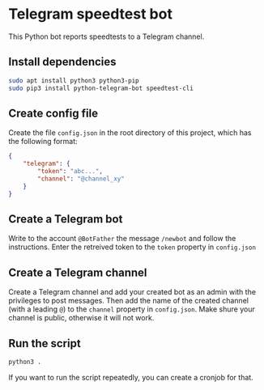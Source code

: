 # Telegram speedtest bot

This Python bot reports speedtests to a Telegram channel.


## Install dependencies

```bash
sudo apt install python3 python3-pip
sudo pip3 install python-telegram-bot speedtest-cli
```

## Create config file

Create the file `config.json` in the root directory of this project,
which has the following format:

```json
{
    "telegram": {
        "token": "abc...",
        "channel": "@channel_xy"
    }
}

``` 

## Create a Telegram bot

Write to the account `@BotFather` the message `/newbot` and follow the
instructions. Enter the retreived token to the `token` property in
`config.json`

## Create a Telegram channel

Create a Telegram channel and add your created bot as an admin with the
privileges to post messages. Then add the name of the created channel
(with a leading `@`) to the `channel` property in `config.json`. Make
shure your channel is public, otherwise it will not work.

## Run the script

```bash
python3 . 
``` 

If you want to run the script repeatedly, you can create a cronjob for
that.
